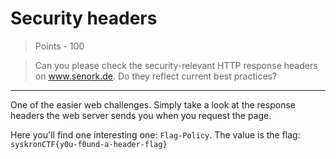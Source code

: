 # Security headers

>Points - 100

>Can you please check the security-relevant HTTP response headers on www.senork.de. Do they reflect current best practices?

---

One of the easier web challenges. Simply take a look at the response headers the web server sends you when you request the page.

Here you'll find one interesting one: `Flag-Policy`. The value is the flag: `syskronCTF{y0u-f0und-a-header-flag}`

